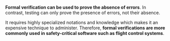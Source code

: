 **Formal verification can be used to prove the absence of errors**. In contrast, testing can only prove the presence of errors, not their absence.

It requires highly specialized notations and knowledge which makes it an expensive technique to administer. Therefore, **formal verifications are more commonly used in safety-critical software such as flight control systems**.